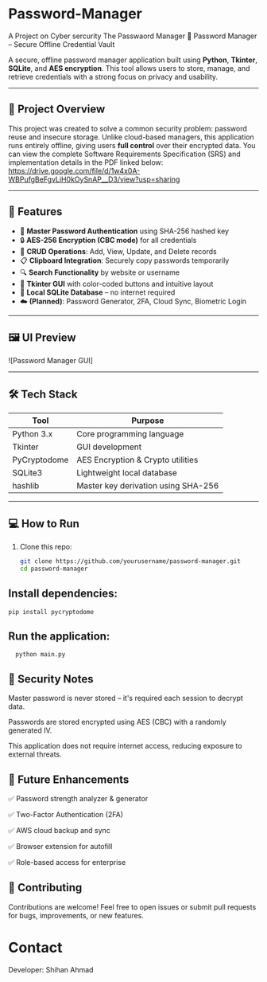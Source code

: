 # Password-Manager
A Project on Cyber sercurity The Passwaord Manager
 🔐 Password Manager – Secure Offline Credential Vault

A secure, offline password manager application built using **Python**, **Tkinter**, **SQLite**, and **AES encryption**. This tool allows users to store, manage, and retrieve credentials with a strong focus on privacy and usability.

---

## 🧠 Project Overview

This project was created to solve a common security problem: password reuse and insecure storage. Unlike cloud-based managers, this application runs entirely offline, giving users **full control** over their encrypted data.
You can view the complete Software Requirements Specification (SRS) and implementation details in the PDF linked below:
https://drive.google.com/file/d/1w4x0A-WBPufgBeFgvLiH0kOySnAP__D3/view?usp=sharing

---

## 📌 Features

- 🔑 **Master Password Authentication** using SHA-256 hashed key
- 🔒 **AES-256 Encryption (CBC mode)** for all credentials
- 🧩 **CRUD Operations**: Add, View, Update, and Delete records
- 📋 **Clipboard Integration**: Securely copy passwords temporarily
- 🔍 **Search Functionality** by website or username
- 🎨 **Tkinter GUI** with color-coded buttons and intuitive layout
- 💾 **Local SQLite Database** – no internet required
- ☁️ **(Planned)**: Password Generator, 2FA, Cloud Sync, Biometric Login

---

## 🖼️ UI Preview

![Password Manager GUI]

---

## 🛠️ Tech Stack

| Tool | Purpose |
|------|---------|
| Python 3.x | Core programming language |
| Tkinter | GUI development |
| PyCryptodome | AES Encryption & Crypto utilities |
| SQLite3 | Lightweight local database |
| hashlib | Master key derivation using SHA-256 |

---

## 💻 How to Run

1. Clone this repo:
   ```bash
   git clone https://github.com/yourusername/password-manager.git
   cd password-manager

 ## Install dependencies:
    
    pip install pycryptodome
## Run the application:
     
      python main.py

## 🔐 Security Notes
Master password is never stored – it's required each session to decrypt data.

Passwords are stored encrypted using AES (CBC) with a randomly generated IV.

This application does not require internet access, reducing exposure to external threats.

## 🚀 Future Enhancements
✅ Password strength analyzer & generator

✅ Two-Factor Authentication (2FA)

✅ AWS cloud backup and sync

✅ Browser extension for autofill

✅ Role-based access for enterprise

## 🤝 Contributing
Contributions are welcome! Feel free to open issues or submit pull requests for bugs, improvements, or new features.
# Contact
Developer: Shihan Ahmad

